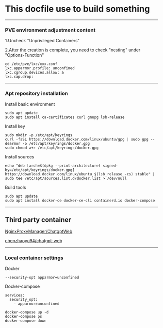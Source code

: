 # This docfile use to build something
-------------------------------------

### PVE environment adjustment content

1.Uncheck "Unprivileged Containers"

2.After the creation is complete, you need to check "nesting" under "Options-Function"

    cd /etc/pve/lxc/xxx.conf
    lxc.apparmor.profile: unconfined
    lxc.cgroup.devices.allow: a
    lxc.cap.drop:
-------------------------------------
### Apt repository installation
Install basic environment

    sudo apt update
    sudo apt install ca-certificates curl gnupg lsb-release
Install key

    sudo mkdir -p /etc/apt/keyrings
    curl -fsSL https://download.docker.com/linux/ubuntu/gpg | sudo gpg --dearmor -o /etc/apt/keyrings/docker.gpg
    sudo chmod a+r /etc/apt/keyrings/docker.gpg
Install sources

    echo "deb [arch=$(dpkg --print-architecture) signed-by=/etc/apt/keyrings/docker.gpg] https://download.docker.com/linux/ubuntu $(lsb_release -cs) stable" | sudo tee /etc/apt/sources.list.d/docker.list > /dev/null
Build tools

    sudo apt update
    sudo apt install docker-ce docker-ce-cli containerd.io docker-compose
-------------------------------------
## Third party container

[NginxProxyManager/ChatgptWeb](https://allencj.com/archives/1536)

[chenzhaoyu94/chatgpt-web](https://hub.docker.com/r/chenzhaoyu94/chatgpt-web)

-------------------------------------
### Local container settings

Docker

    --security-opt apparmor=unconfined
Docker-compose

    services:
      security_opt:
        - apparmor=unconfined
        
    docker-compose up -d
    docker-compose ps
    docker-compose down


    
